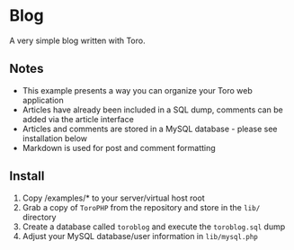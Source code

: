 # Blog

A very simple blog written with Toro.

## Notes

- This example presents a way you can organize your Toro web application
- Articles have already been included in a SQL dump, comments can be added via the article interface
- Articles and comments are stored in a MySQL database - please see installation below
- Markdown is used for post and comment formatting


## Install

1. Copy /examples/* to your server/virtual host root
2. Grab a copy of `ToroPHP` from the repository and store in the `lib/` directory
3. Create a database called `toroblog` and execute the `toroblog.sql` dump
4. Adjust your MySQL database/user information in `lib/mysql.php`
